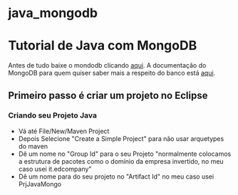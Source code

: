 # java_mongodb
<h1>Tutorial de Java com MongoDB</h1>
<p>Antes de tudo baixe o mondodb clicando <a href="https://www.mongodb.com">aqui</a>. A documentação do MongoDB para quem quiser saber mais a respeito do banco está <a href="https://docs.mongodb.com">aqui</a>.
<h2>Primeiro passo é criar um projeto no Eclipse</h2>

<h3>Criando seu Projeto Java</h3>
<ul>
  <li>Vá até File/New/Maven Project</li>
  <li>Depois Selecione "Create a Simple Project" para não usar arquetypes do maven</li>
  <li>Dê um nome no "Group Id" para o seu Projeto "normalmente colocamos a estrutura de pacotes como o domínio da empresa invertido, no meu caso usei it.edcompany"</li>
  <li>Dê um nome para do seu projeto no "Artifact Id" no meu caso usei PrjJavaMongo</li> 
</ul>

